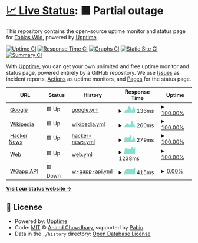 # [📈 Live Status](https://tobiaswild.github.io/shiny-engine): <!--live status--> **🟧 Partial outage**

This repository contains the open-source uptime monitor and status page for [Tobias Wild](https://tobiaswild.de), powered by [Upptime](https://github.com/upptime/upptime).

[![Uptime CI](https://github.com/tobiaswild/shiny-engine/workflows/Uptime%20CI/badge.svg)](https://github.com/tobiaswild/shiny-engine/actions?query=workflow%3A%22Uptime+CI%22)
[![Response Time CI](https://github.com/tobiaswild/shiny-engine/workflows/Response%20Time%20CI/badge.svg)](https://github.com/tobiaswild/shiny-engine/actions?query=workflow%3A%22Response+Time+CI%22)
[![Graphs CI](https://github.com/tobiaswild/shiny-engine/workflows/Graphs%20CI/badge.svg)](https://github.com/tobiaswild/shiny-engine/actions?query=workflow%3A%22Graphs+CI%22)
[![Static Site CI](https://github.com/tobiaswild/shiny-engine/workflows/Static%20Site%20CI/badge.svg)](https://github.com/tobiaswild/shiny-engine/actions?query=workflow%3A%22Static+Site+CI%22)
[![Summary CI](https://github.com/tobiaswild/shiny-engine/workflows/Summary%20CI/badge.svg)](https://github.com/tobiaswild/shiny-engine/actions?query=workflow%3A%22Summary+CI%22)

With [Upptime](https://upptime.js.org), you can get your own unlimited and free uptime monitor and status page, powered entirely by a GitHub repository. We use [Issues](https://github.com/tobiaswild/shiny-engine/issues) as incident reports, [Actions](https://github.com/tobiaswild/shiny-engine/actions) as uptime monitors, and [Pages](https://tobiaswild.github.io/shiny-engine) for the status page.

<!--start: status pages-->
<!-- This summary is generated by Upptime (https://github.com/upptime/upptime) -->
<!-- Do not edit this manually, your changes will be overwritten -->
<!-- prettier-ignore -->
| URL | Status | History | Response Time | Uptime |
| --- | ------ | ------- | ------------- | ------ |
| <img alt="" src="https://icons.duckduckgo.com/ip3/www.google.com.ico" height="13"> [Google](https://www.google.com) | 🟩 Up | [google.yml](https://github.com/tobiaswild/shiny-engine/commits/HEAD/history/google.yml) | <details><summary><img alt="Response time graph" src="./graphs/google/response-time-week.png" height="20"> 136ms</summary><br><a href="https://tobiaswild.github.io/shiny-engine/history/google"><img alt="Response time 108" src="https://img.shields.io/endpoint?url=https%3A%2F%2Fraw.githubusercontent.com%2Ftobiaswild%2Fshiny-engine%2FHEAD%2Fapi%2Fgoogle%2Fresponse-time.json"></a><br><a href="https://tobiaswild.github.io/shiny-engine/history/google"><img alt="24-hour response time 82" src="https://img.shields.io/endpoint?url=https%3A%2F%2Fraw.githubusercontent.com%2Ftobiaswild%2Fshiny-engine%2FHEAD%2Fapi%2Fgoogle%2Fresponse-time-day.json"></a><br><a href="https://tobiaswild.github.io/shiny-engine/history/google"><img alt="7-day response time 136" src="https://img.shields.io/endpoint?url=https%3A%2F%2Fraw.githubusercontent.com%2Ftobiaswild%2Fshiny-engine%2FHEAD%2Fapi%2Fgoogle%2Fresponse-time-week.json"></a><br><a href="https://tobiaswild.github.io/shiny-engine/history/google"><img alt="30-day response time 108" src="https://img.shields.io/endpoint?url=https%3A%2F%2Fraw.githubusercontent.com%2Ftobiaswild%2Fshiny-engine%2FHEAD%2Fapi%2Fgoogle%2Fresponse-time-month.json"></a><br><a href="https://tobiaswild.github.io/shiny-engine/history/google"><img alt="1-year response time 108" src="https://img.shields.io/endpoint?url=https%3A%2F%2Fraw.githubusercontent.com%2Ftobiaswild%2Fshiny-engine%2FHEAD%2Fapi%2Fgoogle%2Fresponse-time-year.json"></a></details> | <details><summary><a href="https://tobiaswild.github.io/shiny-engine/history/google">100.00%</a></summary><a href="https://tobiaswild.github.io/shiny-engine/history/google"><img alt="All-time uptime 100.00%" src="https://img.shields.io/endpoint?url=https%3A%2F%2Fraw.githubusercontent.com%2Ftobiaswild%2Fshiny-engine%2FHEAD%2Fapi%2Fgoogle%2Fuptime.json"></a><br><a href="https://tobiaswild.github.io/shiny-engine/history/google"><img alt="24-hour uptime 100.00%" src="https://img.shields.io/endpoint?url=https%3A%2F%2Fraw.githubusercontent.com%2Ftobiaswild%2Fshiny-engine%2FHEAD%2Fapi%2Fgoogle%2Fuptime-day.json"></a><br><a href="https://tobiaswild.github.io/shiny-engine/history/google"><img alt="7-day uptime 100.00%" src="https://img.shields.io/endpoint?url=https%3A%2F%2Fraw.githubusercontent.com%2Ftobiaswild%2Fshiny-engine%2FHEAD%2Fapi%2Fgoogle%2Fuptime-week.json"></a><br><a href="https://tobiaswild.github.io/shiny-engine/history/google"><img alt="30-day uptime 100.00%" src="https://img.shields.io/endpoint?url=https%3A%2F%2Fraw.githubusercontent.com%2Ftobiaswild%2Fshiny-engine%2FHEAD%2Fapi%2Fgoogle%2Fuptime-month.json"></a><br><a href="https://tobiaswild.github.io/shiny-engine/history/google"><img alt="1-year uptime 100.00%" src="https://img.shields.io/endpoint?url=https%3A%2F%2Fraw.githubusercontent.com%2Ftobiaswild%2Fshiny-engine%2FHEAD%2Fapi%2Fgoogle%2Fuptime-year.json"></a></details>
| <img alt="" src="https://icons.duckduckgo.com/ip3/en.wikipedia.org.ico" height="13"> [Wikipedia](https://en.wikipedia.org) | 🟩 Up | [wikipedia.yml](https://github.com/tobiaswild/shiny-engine/commits/HEAD/history/wikipedia.yml) | <details><summary><img alt="Response time graph" src="./graphs/wikipedia/response-time-week.png" height="20"> 260ms</summary><br><a href="https://tobiaswild.github.io/shiny-engine/history/wikipedia"><img alt="Response time 261" src="https://img.shields.io/endpoint?url=https%3A%2F%2Fraw.githubusercontent.com%2Ftobiaswild%2Fshiny-engine%2FHEAD%2Fapi%2Fwikipedia%2Fresponse-time.json"></a><br><a href="https://tobiaswild.github.io/shiny-engine/history/wikipedia"><img alt="24-hour response time 196" src="https://img.shields.io/endpoint?url=https%3A%2F%2Fraw.githubusercontent.com%2Ftobiaswild%2Fshiny-engine%2FHEAD%2Fapi%2Fwikipedia%2Fresponse-time-day.json"></a><br><a href="https://tobiaswild.github.io/shiny-engine/history/wikipedia"><img alt="7-day response time 260" src="https://img.shields.io/endpoint?url=https%3A%2F%2Fraw.githubusercontent.com%2Ftobiaswild%2Fshiny-engine%2FHEAD%2Fapi%2Fwikipedia%2Fresponse-time-week.json"></a><br><a href="https://tobiaswild.github.io/shiny-engine/history/wikipedia"><img alt="30-day response time 261" src="https://img.shields.io/endpoint?url=https%3A%2F%2Fraw.githubusercontent.com%2Ftobiaswild%2Fshiny-engine%2FHEAD%2Fapi%2Fwikipedia%2Fresponse-time-month.json"></a><br><a href="https://tobiaswild.github.io/shiny-engine/history/wikipedia"><img alt="1-year response time 261" src="https://img.shields.io/endpoint?url=https%3A%2F%2Fraw.githubusercontent.com%2Ftobiaswild%2Fshiny-engine%2FHEAD%2Fapi%2Fwikipedia%2Fresponse-time-year.json"></a></details> | <details><summary><a href="https://tobiaswild.github.io/shiny-engine/history/wikipedia">100.00%</a></summary><a href="https://tobiaswild.github.io/shiny-engine/history/wikipedia"><img alt="All-time uptime 100.00%" src="https://img.shields.io/endpoint?url=https%3A%2F%2Fraw.githubusercontent.com%2Ftobiaswild%2Fshiny-engine%2FHEAD%2Fapi%2Fwikipedia%2Fuptime.json"></a><br><a href="https://tobiaswild.github.io/shiny-engine/history/wikipedia"><img alt="24-hour uptime 100.00%" src="https://img.shields.io/endpoint?url=https%3A%2F%2Fraw.githubusercontent.com%2Ftobiaswild%2Fshiny-engine%2FHEAD%2Fapi%2Fwikipedia%2Fuptime-day.json"></a><br><a href="https://tobiaswild.github.io/shiny-engine/history/wikipedia"><img alt="7-day uptime 100.00%" src="https://img.shields.io/endpoint?url=https%3A%2F%2Fraw.githubusercontent.com%2Ftobiaswild%2Fshiny-engine%2FHEAD%2Fapi%2Fwikipedia%2Fuptime-week.json"></a><br><a href="https://tobiaswild.github.io/shiny-engine/history/wikipedia"><img alt="30-day uptime 100.00%" src="https://img.shields.io/endpoint?url=https%3A%2F%2Fraw.githubusercontent.com%2Ftobiaswild%2Fshiny-engine%2FHEAD%2Fapi%2Fwikipedia%2Fuptime-month.json"></a><br><a href="https://tobiaswild.github.io/shiny-engine/history/wikipedia"><img alt="1-year uptime 100.00%" src="https://img.shields.io/endpoint?url=https%3A%2F%2Fraw.githubusercontent.com%2Ftobiaswild%2Fshiny-engine%2FHEAD%2Fapi%2Fwikipedia%2Fuptime-year.json"></a></details>
| <img alt="" src="https://icons.duckduckgo.com/ip3/news.ycombinator.com.ico" height="13"> [Hacker News](https://news.ycombinator.com) | 🟩 Up | [hacker-news.yml](https://github.com/tobiaswild/shiny-engine/commits/HEAD/history/hacker-news.yml) | <details><summary><img alt="Response time graph" src="./graphs/hacker-news/response-time-week.png" height="20"> 279ms</summary><br><a href="https://tobiaswild.github.io/shiny-engine/history/hacker-news"><img alt="Response time 292" src="https://img.shields.io/endpoint?url=https%3A%2F%2Fraw.githubusercontent.com%2Ftobiaswild%2Fshiny-engine%2FHEAD%2Fapi%2Fhacker-news%2Fresponse-time.json"></a><br><a href="https://tobiaswild.github.io/shiny-engine/history/hacker-news"><img alt="24-hour response time 290" src="https://img.shields.io/endpoint?url=https%3A%2F%2Fraw.githubusercontent.com%2Ftobiaswild%2Fshiny-engine%2FHEAD%2Fapi%2Fhacker-news%2Fresponse-time-day.json"></a><br><a href="https://tobiaswild.github.io/shiny-engine/history/hacker-news"><img alt="7-day response time 279" src="https://img.shields.io/endpoint?url=https%3A%2F%2Fraw.githubusercontent.com%2Ftobiaswild%2Fshiny-engine%2FHEAD%2Fapi%2Fhacker-news%2Fresponse-time-week.json"></a><br><a href="https://tobiaswild.github.io/shiny-engine/history/hacker-news"><img alt="30-day response time 292" src="https://img.shields.io/endpoint?url=https%3A%2F%2Fraw.githubusercontent.com%2Ftobiaswild%2Fshiny-engine%2FHEAD%2Fapi%2Fhacker-news%2Fresponse-time-month.json"></a><br><a href="https://tobiaswild.github.io/shiny-engine/history/hacker-news"><img alt="1-year response time 292" src="https://img.shields.io/endpoint?url=https%3A%2F%2Fraw.githubusercontent.com%2Ftobiaswild%2Fshiny-engine%2FHEAD%2Fapi%2Fhacker-news%2Fresponse-time-year.json"></a></details> | <details><summary><a href="https://tobiaswild.github.io/shiny-engine/history/hacker-news">100.00%</a></summary><a href="https://tobiaswild.github.io/shiny-engine/history/hacker-news"><img alt="All-time uptime 100.00%" src="https://img.shields.io/endpoint?url=https%3A%2F%2Fraw.githubusercontent.com%2Ftobiaswild%2Fshiny-engine%2FHEAD%2Fapi%2Fhacker-news%2Fuptime.json"></a><br><a href="https://tobiaswild.github.io/shiny-engine/history/hacker-news"><img alt="24-hour uptime 100.00%" src="https://img.shields.io/endpoint?url=https%3A%2F%2Fraw.githubusercontent.com%2Ftobiaswild%2Fshiny-engine%2FHEAD%2Fapi%2Fhacker-news%2Fuptime-day.json"></a><br><a href="https://tobiaswild.github.io/shiny-engine/history/hacker-news"><img alt="7-day uptime 100.00%" src="https://img.shields.io/endpoint?url=https%3A%2F%2Fraw.githubusercontent.com%2Ftobiaswild%2Fshiny-engine%2FHEAD%2Fapi%2Fhacker-news%2Fuptime-week.json"></a><br><a href="https://tobiaswild.github.io/shiny-engine/history/hacker-news"><img alt="30-day uptime 100.00%" src="https://img.shields.io/endpoint?url=https%3A%2F%2Fraw.githubusercontent.com%2Ftobiaswild%2Fshiny-engine%2FHEAD%2Fapi%2Fhacker-news%2Fuptime-month.json"></a><br><a href="https://tobiaswild.github.io/shiny-engine/history/hacker-news"><img alt="1-year uptime 100.00%" src="https://img.shields.io/endpoint?url=https%3A%2F%2Fraw.githubusercontent.com%2Ftobiaswild%2Fshiny-engine%2FHEAD%2Fapi%2Fhacker-news%2Fuptime-year.json"></a></details>
| <img alt="" src="https://icons.duckduckgo.com/ip3/www.tobiaswild.de.ico" height="13"> [Web](https://www.tobiaswild.de/) | 🟩 Up | [web.yml](https://github.com/tobiaswild/shiny-engine/commits/HEAD/history/web.yml) | <details><summary><img alt="Response time graph" src="./graphs/web/response-time-week.png" height="20"> 1238ms</summary><br><a href="https://tobiaswild.github.io/shiny-engine/history/web"><img alt="Response time 1236" src="https://img.shields.io/endpoint?url=https%3A%2F%2Fraw.githubusercontent.com%2Ftobiaswild%2Fshiny-engine%2FHEAD%2Fapi%2Fweb%2Fresponse-time.json"></a><br><a href="https://tobiaswild.github.io/shiny-engine/history/web"><img alt="24-hour response time 1141" src="https://img.shields.io/endpoint?url=https%3A%2F%2Fraw.githubusercontent.com%2Ftobiaswild%2Fshiny-engine%2FHEAD%2Fapi%2Fweb%2Fresponse-time-day.json"></a><br><a href="https://tobiaswild.github.io/shiny-engine/history/web"><img alt="7-day response time 1238" src="https://img.shields.io/endpoint?url=https%3A%2F%2Fraw.githubusercontent.com%2Ftobiaswild%2Fshiny-engine%2FHEAD%2Fapi%2Fweb%2Fresponse-time-week.json"></a><br><a href="https://tobiaswild.github.io/shiny-engine/history/web"><img alt="30-day response time 1236" src="https://img.shields.io/endpoint?url=https%3A%2F%2Fraw.githubusercontent.com%2Ftobiaswild%2Fshiny-engine%2FHEAD%2Fapi%2Fweb%2Fresponse-time-month.json"></a><br><a href="https://tobiaswild.github.io/shiny-engine/history/web"><img alt="1-year response time 1236" src="https://img.shields.io/endpoint?url=https%3A%2F%2Fraw.githubusercontent.com%2Ftobiaswild%2Fshiny-engine%2FHEAD%2Fapi%2Fweb%2Fresponse-time-year.json"></a></details> | <details><summary><a href="https://tobiaswild.github.io/shiny-engine/history/web">100.00%</a></summary><a href="https://tobiaswild.github.io/shiny-engine/history/web"><img alt="All-time uptime 99.46%" src="https://img.shields.io/endpoint?url=https%3A%2F%2Fraw.githubusercontent.com%2Ftobiaswild%2Fshiny-engine%2FHEAD%2Fapi%2Fweb%2Fuptime.json"></a><br><a href="https://tobiaswild.github.io/shiny-engine/history/web"><img alt="24-hour uptime 100.00%" src="https://img.shields.io/endpoint?url=https%3A%2F%2Fraw.githubusercontent.com%2Ftobiaswild%2Fshiny-engine%2FHEAD%2Fapi%2Fweb%2Fuptime-day.json"></a><br><a href="https://tobiaswild.github.io/shiny-engine/history/web"><img alt="7-day uptime 100.00%" src="https://img.shields.io/endpoint?url=https%3A%2F%2Fraw.githubusercontent.com%2Ftobiaswild%2Fshiny-engine%2FHEAD%2Fapi%2Fweb%2Fuptime-week.json"></a><br><a href="https://tobiaswild.github.io/shiny-engine/history/web"><img alt="30-day uptime 99.46%" src="https://img.shields.io/endpoint?url=https%3A%2F%2Fraw.githubusercontent.com%2Ftobiaswild%2Fshiny-engine%2FHEAD%2Fapi%2Fweb%2Fuptime-month.json"></a><br><a href="https://tobiaswild.github.io/shiny-engine/history/web"><img alt="1-year uptime 99.46%" src="https://img.shields.io/endpoint?url=https%3A%2F%2Fraw.githubusercontent.com%2Ftobiaswild%2Fshiny-engine%2FHEAD%2Fapi%2Fweb%2Fuptime-year.json"></a></details>
| <img alt="" src="https://icons.duckduckgo.com/ip3/wgapp-api.rawgreek.de.ico" height="13"> [WGapp API](https://wgapp-api.rawgreek.de/graphql) | 🟥 Down | [w-gapp-api.yml](https://github.com/tobiaswild/shiny-engine/commits/HEAD/history/w-gapp-api.yml) | <details><summary><img alt="Response time graph" src="./graphs/w-gapp-api/response-time-week.png" height="20"> 415ms</summary><br><a href="https://tobiaswild.github.io/shiny-engine/history/w-gapp-api"><img alt="Response time 556" src="https://img.shields.io/endpoint?url=https%3A%2F%2Fraw.githubusercontent.com%2Ftobiaswild%2Fshiny-engine%2FHEAD%2Fapi%2Fw-gapp-api%2Fresponse-time.json"></a><br><a href="https://tobiaswild.github.io/shiny-engine/history/w-gapp-api"><img alt="24-hour response time 362" src="https://img.shields.io/endpoint?url=https%3A%2F%2Fraw.githubusercontent.com%2Ftobiaswild%2Fshiny-engine%2FHEAD%2Fapi%2Fw-gapp-api%2Fresponse-time-day.json"></a><br><a href="https://tobiaswild.github.io/shiny-engine/history/w-gapp-api"><img alt="7-day response time 415" src="https://img.shields.io/endpoint?url=https%3A%2F%2Fraw.githubusercontent.com%2Ftobiaswild%2Fshiny-engine%2FHEAD%2Fapi%2Fw-gapp-api%2Fresponse-time-week.json"></a><br><a href="https://tobiaswild.github.io/shiny-engine/history/w-gapp-api"><img alt="30-day response time 556" src="https://img.shields.io/endpoint?url=https%3A%2F%2Fraw.githubusercontent.com%2Ftobiaswild%2Fshiny-engine%2FHEAD%2Fapi%2Fw-gapp-api%2Fresponse-time-month.json"></a><br><a href="https://tobiaswild.github.io/shiny-engine/history/w-gapp-api"><img alt="1-year response time 556" src="https://img.shields.io/endpoint?url=https%3A%2F%2Fraw.githubusercontent.com%2Ftobiaswild%2Fshiny-engine%2FHEAD%2Fapi%2Fw-gapp-api%2Fresponse-time-year.json"></a></details> | <details><summary><a href="https://tobiaswild.github.io/shiny-engine/history/w-gapp-api">0.00%</a></summary><a href="https://tobiaswild.github.io/shiny-engine/history/w-gapp-api"><img alt="All-time uptime 18.95%" src="https://img.shields.io/endpoint?url=https%3A%2F%2Fraw.githubusercontent.com%2Ftobiaswild%2Fshiny-engine%2FHEAD%2Fapi%2Fw-gapp-api%2Fuptime.json"></a><br><a href="https://tobiaswild.github.io/shiny-engine/history/w-gapp-api"><img alt="24-hour uptime 0.00%" src="https://img.shields.io/endpoint?url=https%3A%2F%2Fraw.githubusercontent.com%2Ftobiaswild%2Fshiny-engine%2FHEAD%2Fapi%2Fw-gapp-api%2Fuptime-day.json"></a><br><a href="https://tobiaswild.github.io/shiny-engine/history/w-gapp-api"><img alt="7-day uptime 0.00%" src="https://img.shields.io/endpoint?url=https%3A%2F%2Fraw.githubusercontent.com%2Ftobiaswild%2Fshiny-engine%2FHEAD%2Fapi%2Fw-gapp-api%2Fuptime-week.json"></a><br><a href="https://tobiaswild.github.io/shiny-engine/history/w-gapp-api"><img alt="30-day uptime 18.95%" src="https://img.shields.io/endpoint?url=https%3A%2F%2Fraw.githubusercontent.com%2Ftobiaswild%2Fshiny-engine%2FHEAD%2Fapi%2Fw-gapp-api%2Fuptime-month.json"></a><br><a href="https://tobiaswild.github.io/shiny-engine/history/w-gapp-api"><img alt="1-year uptime 18.95%" src="https://img.shields.io/endpoint?url=https%3A%2F%2Fraw.githubusercontent.com%2Ftobiaswild%2Fshiny-engine%2FHEAD%2Fapi%2Fw-gapp-api%2Fuptime-year.json"></a></details>

<!--end: status pages-->

[**Visit our status website →**](https://tobiaswild.github.io/shiny-engine)

## 📄 License

- Powered by: [Upptime](https://github.com/upptime/upptime)
- Code: [MIT](./LICENSE) © [Anand Chowdhary](https://anandchowdhary.com), supported by [Pabio](https://pabio.com)
- Data in the `./history` directory: [Open Database License](https://opendatacommons.org/licenses/odbl/1-0/)
